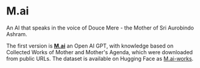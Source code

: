 # M.ai

An AI that speaks in the voice of Douce Mere - the Mother of Sri Aurobindo Ashram.

The first version is [**M.ai**](https://chat.openai.com/g/g-iAYDHm7Gq-m-ai) an Open AI GPT, with knowledge based on 
Collected Works of Mother and Mother's Agenda, which were downloaded from public URLs. The dataset is available on Hugging Face as
[M.ai-works](https://huggingface.co/datasets/cyberchitta/M.ai-works).
